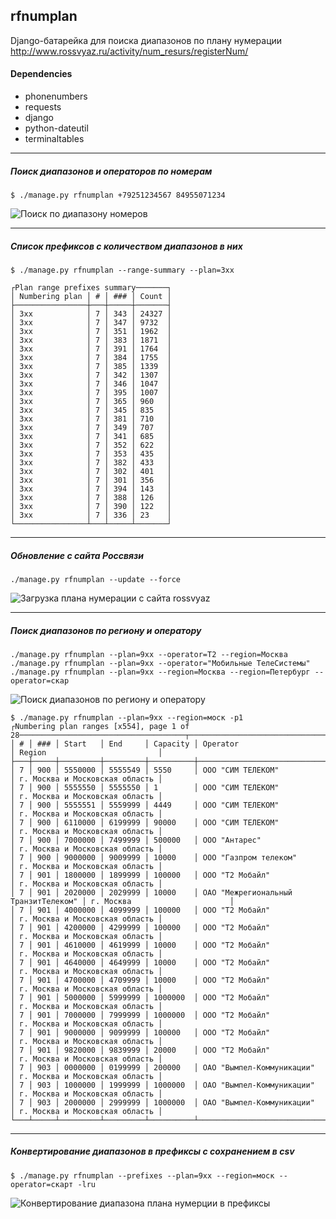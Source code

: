 ## rfnumplan
Django-батарейка для поиска диапазонов по плану нумерации http://www.rossvyaz.ru/activity/num_resurs/registerNum/

#### Dependencies
- phonenumbers
- requests
- django
- python-dateutil
- terminaltables

---

##### Поиск диапазонов и операторов по номерам
```
$ ./manage.py rfnumplan +79251234567 84955071234
```
![Поиск по диапазону номеров](https://cloud.githubusercontent.com/assets/1235203/16502381/c48d5f02-3f16-11e6-84a4-5d63949d7c67.png)

---

##### Список префиксов с количеством диапазонов в них

```
$ ./manage.py rfnumplan --range-summary --plan=3xx
```
```
┌Plan range prefixes summary───────┐
│ Numbering plan │ # │ ### │ Count │
├────────────────┼───┼─────┼───────┤
│ 3xx            │ 7 │ 343 │ 24327 │
│ 3xx            │ 7 │ 347 │ 9732  │
│ 3xx            │ 7 │ 351 │ 1962  │
│ 3xx            │ 7 │ 383 │ 1871  │
│ 3xx            │ 7 │ 391 │ 1764  │
│ 3xx            │ 7 │ 384 │ 1755  │
│ 3xx            │ 7 │ 385 │ 1339  │
│ 3xx            │ 7 │ 342 │ 1307  │
│ 3xx            │ 7 │ 346 │ 1047  │
│ 3xx            │ 7 │ 395 │ 1007  │
│ 3xx            │ 7 │ 365 │ 960   │
│ 3xx            │ 7 │ 345 │ 835   │
│ 3xx            │ 7 │ 381 │ 710   │
│ 3xx            │ 7 │ 349 │ 707   │
│ 3xx            │ 7 │ 341 │ 685   │
│ 3xx            │ 7 │ 352 │ 622   │
│ 3xx            │ 7 │ 353 │ 435   │
│ 3xx            │ 7 │ 382 │ 433   │
│ 3xx            │ 7 │ 302 │ 401   │
│ 3xx            │ 7 │ 301 │ 356   │
│ 3xx            │ 7 │ 394 │ 143   │
│ 3xx            │ 7 │ 388 │ 126   │
│ 3xx            │ 7 │ 390 │ 122   │
│ 3xx            │ 7 │ 336 │ 23    │
└────────────────┴───┴─────┴───────┘
```
---
##### Обновление с сайта Россвязи

```
./manage.py rfnumplan --update --force
```

![Загрузка плана нумерации с сайта rossvyaz](https://cloud.githubusercontent.com/assets/1235203/16502698/5674eaa6-3f18-11e6-8765-6821782313cc.png)

---
##### Поиск диапазонов по региону и оператору

```
./manage.py rfnumplan --plan=9xx --operator=Т2 --region=Москва
./manage.py rfnumplan --plan=9xx --operator="Мобильные ТелеСистемы"
./manage.py rfnumplan --plan=9xx --region=Москва --region=Петербург --operator=скар

```
![Поиск диапазонов по региону и оператору](https://cloud.githubusercontent.com/assets/1235203/16522216/fe590f90-3fa4-11e6-95ab-c38c757337ca.png)

```
$ ./manage.py rfnumplan --plan=9xx --region=моск -p1
┌Numbering plan ranges [x554], page 1 of 28─────────────────────────────────────┬────────────────────────────────┐
│ # │ ### │ Start   │ End     │ Capacity │ Operator                             │ Region                         │
├───┼─────┼─────────┼─────────┼──────────┼──────────────────────────────────────┼────────────────────────────────┤
│ 7 │ 900 │ 5550000 │ 5555549 │ 5550     │ ООО "СИМ ТЕЛЕКОМ"                    │ г. Москва и Московская область │
│ 7 │ 900 │ 5555550 │ 5555550 │ 1        │ ООО "СИМ ТЕЛЕКОМ"                    │ г. Москва и Московская область │
│ 7 │ 900 │ 5555551 │ 5559999 │ 4449     │ ООО "СИМ ТЕЛЕКОМ"                    │ г. Москва и Московская область │
│ 7 │ 900 │ 6110000 │ 6199999 │ 90000    │ ООО "СИМ ТЕЛЕКОМ"                    │ г. Москва и Московская область │
│ 7 │ 900 │ 7000000 │ 7499999 │ 500000   │ ООО "Антарес"                        │ г. Москва и Московская область │
│ 7 │ 900 │ 9000000 │ 9009999 │ 10000    │ ООО "Газпром телеком"                │ г. Москва и Московская область │
│ 7 │ 901 │ 1800000 │ 1899999 │ 100000   │ ООО "Т2 Мобайл"                      │ г. Москва и Московская область │
│ 7 │ 901 │ 2020000 │ 2029999 │ 10000    │ ОАО "Межрегиональный ТранзитТелеком" │ г. Москва                      │
│ 7 │ 901 │ 4000000 │ 4099999 │ 100000   │ ООО "Т2 Мобайл"                      │ г. Москва и Московская область │
│ 7 │ 901 │ 4200000 │ 4299999 │ 100000   │ ООО "Т2 Мобайл"                      │ г. Москва и Московская область │
│ 7 │ 901 │ 4610000 │ 4619999 │ 10000    │ ООО "Т2 Мобайл"                      │ г. Москва и Московская область │
│ 7 │ 901 │ 4640000 │ 4649999 │ 10000    │ ООО "Т2 Мобайл"                      │ г. Москва и Московская область │
│ 7 │ 901 │ 4700000 │ 4709999 │ 10000    │ ООО "Т2 Мобайл"                      │ г. Москва и Московская область │
│ 7 │ 901 │ 5000000 │ 5999999 │ 1000000  │ ООО "Т2 Мобайл"                      │ г. Москва и Московская область │
│ 7 │ 901 │ 7000000 │ 7999999 │ 1000000  │ ООО "Т2 Мобайл"                      │ г. Москва и Московская область │
│ 7 │ 901 │ 9000000 │ 9099999 │ 100000   │ ООО "Т2 Мобайл"                      │ г. Москва и Московская область │
│ 7 │ 901 │ 9820000 │ 9839999 │ 20000    │ ООО "Т2 Мобайл"                      │ г. Москва и Московская область │
│ 7 │ 903 │ 0000000 │ 0199999 │ 200000   │ ОАО "Вымпел-Коммуникации"            │ г. Москва и Московская область │
│ 7 │ 903 │ 1000000 │ 1999999 │ 1000000  │ ОАО "Вымпел-Коммуникации"            │ г. Москва и Московская область │
│ 7 │ 903 │ 2000000 │ 2999999 │ 1000000  │ ОАО "Вымпел-Коммуникации"            │ г. Москва и Московская область │
└───┴─────┴─────────┴─────────┴──────────┴──────────────────────────────────────┴────────────────────────────────┘
```

---

##### Конвертирование диапазонов в префиксы с сохранением в csv

```
$ ./manage.py rfnumplan --prefixes --plan=9xx --region=моск --operator=скарт -lru

```
![Конвертирование диапазона плана нумерции в префиксы](https://cloud.githubusercontent.com/assets/1235203/16536821/305c668a-4000-11e6-944c-43f23725b293.png)

